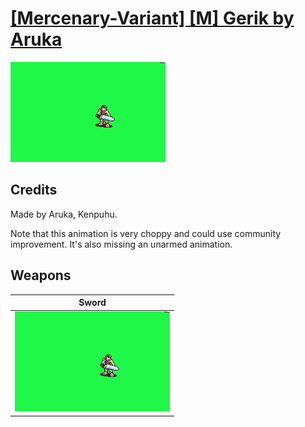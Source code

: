 # [\[Mercenary-Variant\] \[M\] Gerik by Aruka](./)

<img src="./1.%20Sword/Sword_000.png" alt="[Mercenary-Variant] [M] Gerik by Aruka standing" />

## Credits

Made by Aruka, Kenpuhu.

Note that this animation is very choppy and could use community improvement. It's also missing an unarmed animation.

## Weapons


|Sword |
|  :---: |
| <img alt="Sword animation" src="./1.%20Sword/Sword.gif" /> |
